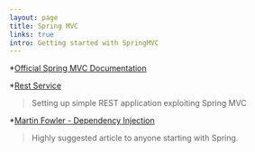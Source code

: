 ```yaml
---
layout: page
title: Spring MVC
links: true
intro: Getting started with SpringMVC
---
```


*[Official Spring MVC Documentation](http://docs.spring.io/spring/docs/current/spring-framework-reference/html/mvc.html)

*[Rest Service](https://spring.io/guides/gs/rest-service/)
> Setting up simple REST application exploiting Spring MVC

*[Martin Fowler - Dependency Injection](http://martinfowler.com/articles/injection.html)
> Highly suggested article to anyone starting with Spring.


